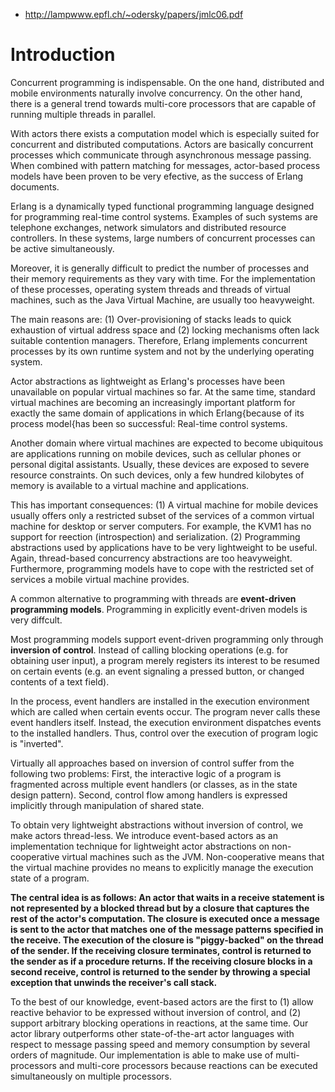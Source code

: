 
* http://lampwww.epfl.ch/~odersky/papers/jmlc06.pdf

# Introduction

Concurrent programming is indispensable. On the one hand, distributed and mobile environments naturally involve concurrency. On the other hand, there is a general trend towards multi-core processors that are capable of running multiple threads in parallel.

With actors there exists a computation model which is especially suited for concurrent and distributed computations. Actors are basically concurrent processes which communicate through asynchronous message passing. When combined with pattern matching for messages, actor-based process models have been proven to be very efective, as the success of Erlang documents.

Erlang is a dynamically typed functional programming language designed for programming real-time control systems. Examples of such systems are telephone exchanges, network simulators and distributed resource controllers. In these systems, large numbers of concurrent processes can be active simultaneously.

Moreover, it is generally difficult to predict the number of processes and their memory requirements as they vary with time.
For the implementation of these processes, operating system threads and threads of virtual machines, such as the Java Virtual Machine, are usually too heavyweight.

The main reasons are: (1) Over-provisioning of stacks leads to quick exhaustion of virtual address space and (2) locking mechanisms often lack suitable contention managers. Therefore, Erlang implements concurrent processes by its own runtime system and not by the underlying operating system.

Actor abstractions as lightweight as Erlang's processes have been unavailable on popular virtual machines so far. At the same time, standard virtual machines are becoming an increasingly important platform for exactly the same domain of applications in which Erlang{because of its process model{has been so successful: Real-time control systems.

Another domain where virtual machines are expected to become ubiquitous are applications running on mobile devices, such as cellular phones or personal digital assistants. Usually, these devices are exposed to severe resource constraints. On such devices, only a few hundred kilobytes of memory is available to a virtual machine and applications.

This has important consequences: (1) A virtual machine for mobile devices usually offers only a restricted subset of the services of a common virtual machine for desktop or server computers. For example, the KVM1 has no support for reection (introspection) and serialization. (2) Programming abstractions used by applications have to be very lightweight to be useful. Again, thread-based concurrency abstractions are too heavyweight. Furthermore, programming models have to cope with the restricted set of services a mobile virtual machine provides.

A common alternative to programming with threads are __event-driven programming models__. Programming in explicitly event-driven models is very diffcult.

Most programming models support event-driven programming only through __inversion of control__. Instead of calling blocking operations (e.g. for obtaining user input), a program merely registers its interest to be resumed on certain events (e.g. an event signaling a pressed button, or changed contents of a text field).

In the process, event handlers are installed in the execution environment which are called when certain events occur. The program never calls these event handlers itself. Instead, the execution environment dispatches events to the installed
handlers. Thus, control over the execution of program logic is "inverted".

Virtually all approaches based on inversion of control suffer from the following two problems: First, the interactive logic of a program is fragmented across multiple event handlers (or classes, as in the state design pattern). Second, control flow among handlers is expressed implicitly through manipulation of shared state.

To obtain very lightweight abstractions without inversion of control, we make actors thread-less. We introduce event-based actors as an implementation technique for lightweight actor abstractions on non-cooperative virtual machines such as the JVM. Non-cooperative means that the virtual machine provides no means to explicitly manage the execution state of a program.

__The central idea is as follows: An actor that waits in a receive statement is not represented by a blocked thread but by a closure that captures the rest of the actor's computation. The closure is executed once a message is sent to the actor
that matches one of the message patterns specified in the receive. The execution of the closure is "piggy-backed" on the thread of the sender. If the receiving closure terminates, control is returned to the sender as if a procedure returns. If
the receiving closure blocks in a second receive, control is returned to the sender by throwing a special exception that unwinds the receiver's call stack.__

To the best of our knowledge, event-based actors are the first to (1) allow reactive behavior to be expressed without inversion of control, and (2) support arbitrary blocking operations in reactions, at the same time. Our actor library outperforms other state-of-the-art actor languages with respect to message passing speed and memory consumption by several orders of magnitude. Our implementation is able to make use of multi-processors and multi-core processors because reactions can be executed simultaneously on multiple processors. 

